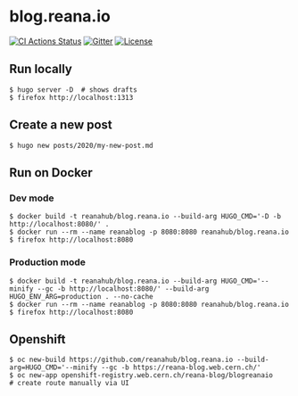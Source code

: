 # blog.reana.io

[![CI Actions Status](https://github.com/reanahub/blog.reana.io/workflows/CI/badge.svg)](https://github.com/reanahub/blog.reana.io/actions) [![Gitter](https://badges.gitter.im/Join%20Chat.svg)](https://gitter.im/reanahub/reana?utm_source=badge&utm_medium=badge&utm_campaign=pr-badge) [![License](https://img.shields.io/github/license/reanahub/blog.reana.io.svg)](https://github.com/reanahub/blog.reana.io/blob/master/LICENSE)

## Run locally

```console
$ hugo server -D  # shows drafts
$ firefox http://localhost:1313
```

## Create a new post
```console
$ hugo new posts/2020/my-new-post.md
```

## Run on Docker
### Dev mode

```console
$ docker build -t reanahub/blog.reana.io --build-arg HUGO_CMD='-D -b http://localhost:8080/' .
$ docker run --rm --name reanablog -p 8080:8080 reanahub/blog.reana.io
$ firefox http://localhost:8080
```

### Production mode

```console
$ docker build -t reanahub/blog.reana.io --build-arg HUGO_CMD='--minify --gc -b http://localhost:8080/' --build-arg HUGO_ENV_ARG=production . --no-cache
$ docker run --rm --name reanablog -p 8080:8080 reanahub/blog.reana.io
$ firefox http://localhost:8080
```

## Openshift

```console
$ oc new-build https://github.com/reanahub/blog.reana.io --build-arg=HUGO_CMD='--minify --gc -b https://reana-blog.web.cern.ch/'
$ oc new-app openshift-registry.web.cern.ch/reana-blog/blogreanaio
# create route manually via UI
```

